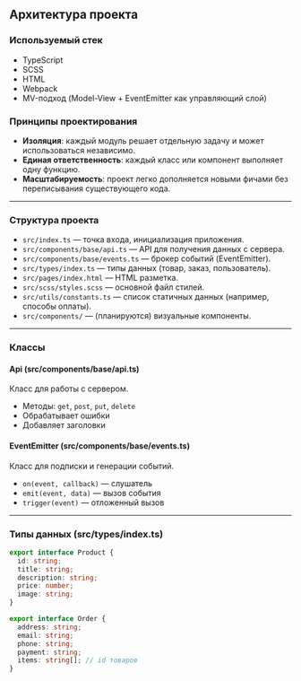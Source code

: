 ## Архитектура проекта

### Используемый стек
- TypeScript
- SCSS
- HTML
- Webpack
- MV-подход (Model-View + EventEmitter как управляющий слой)

### Принципы проектирования
- **Изоляция**: каждый модуль решает отдельную задачу и может использоваться независимо.
- **Единая ответственность**: каждый класс или компонент выполняет одну функцию.
- **Масштабируемость**: проект легко дополняется новыми фичами без переписывания существующего кода.

---

### Структура проекта

- `src/index.ts` — точка входа, инициализация приложения.
- `src/components/base/api.ts` — API для получения данных с сервера.
- `src/components/base/events.ts` — брокер событий (EventEmitter).
- `src/types/index.ts` — типы данных (товар, заказ, пользователь).
- `src/pages/index.html` — HTML разметка.
- `src/scss/styles.scss` — основной файл стилей.
- `src/utils/constants.ts` — список статичных данных (например, способы оплаты).
- `src/components/` — (планируются) визуальные компоненты.

---

### Классы

#### Api (src/components/base/api.ts)
Класс для работы с сервером.
- Методы: `get`, `post`, `put`, `delete`
- Обрабатывает ошибки
- Добавляет заголовки

#### EventEmitter (src/components/base/events.ts)
Класс для подписки и генерации событий.
- `on(event, callback)` — слушатель
- `emit(event, data)` — вызов события
- `trigger(event)` — отложенный вызов

---

### Типы данных (src/types/index.ts)

```ts
export interface Product {
  id: string;
  title: string;
  description: string;
  price: number;
  image: string;
}

export interface Order {
  address: string;
  email: string;
  phone: string;
  payment: string;
  items: string[]; // id товаров
}

